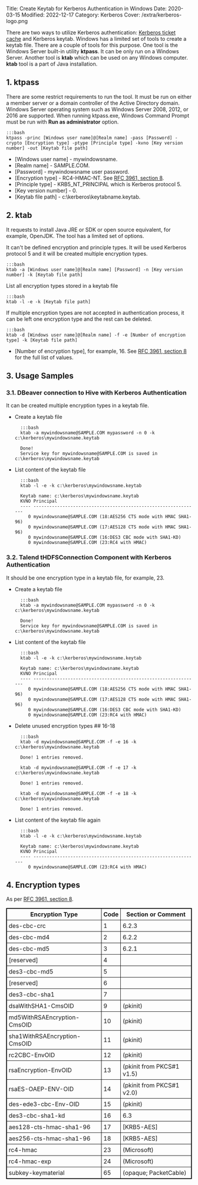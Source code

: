 Title: Create Keytab for Kerberos Authentication in Windows
Date: 2020-03-15
Modified: 2022-12-17
Category: Kerberos
Cover: /extra/kerberos-logo.png

There are two ways to utilize Kerberos authentication: [Kerberos ticket cache]({filename}/articles/create-ticket-cache-file-for-kerberos-authentication-in-windows.md) and Kerberos keytab. Windows has a limited set of tools to create a keytab file. There are a couple of tools for this purpose. One tool is the Windows Server built-in utility **ktpass**. It can be only run on a Windows Server. Another tool is **ktab** which can be used on any Windows computer. **ktab** tool is a part of Java installation.

## 1. ktpass

There are some restrict requirements to run the tool. It must be run on either a member server or a domain controller of the Active Directory domain. Windows Server operating system such as Windows Server 2008, 2012, or 2016 are supported. When running ktpass.exe, Windows Command Prompt must be run with **Run as administrator** option.

    :::bash
    ktpass -princ [Windows user name]@[Realm name] -pass [Password] -crypto [Encryption type] -ptype [Principle type] -kvno [Key version number] -out [Keytab file path]

* [Windows user name] - mywindowsname.
* [Realm name] - SAMPLE.COM.
* [Password] - mywindowsname user password.
* [Encryption type] - RC4-HMAC-NT. See [RFC 3961, section 8](https://tools.ietf.org/html/rfc3961#section-8).
* [Principle type] - KRB5\_NT_PRINCIPAL which is Kerberos protocol 5.
* [Key version number] - 0.
* [Keytab file path] - c:\kerberos\keytabname.keytab.

## 2. ktab

It requests to install Java JRE or SDK or open source equivalent, for example, OpenJDK. The tool has a limited set of options.

It can't be defined encryption and principle types. It will be used Kerberos protocol 5 and it will be created multiple encryption types.

    :::bash
    ktab -a [Windows user name]@[Realm name] [Password] -n [Key version number] -k [Keytab file path]

List all encryption types stored in a keytab file

    :::bash
    ktab -l -e -k [Keytab file path]

If multiple encryption types are not accepted in authentication process, it can be left one encryption type and the rest can be deleted. 

    :::bash
    ktab -d [Windows user name]@[Realm name] -f -e [Number of encryption type] -k [Keytab file path]

* [Number of encryption type], for example, 16. See [RFC 3961, section 8](https://tools.ietf.org/html/rfc3961#section-8) for the full list of values.

## 3. Usage Samples

### 3.1. DBeaver connection to Hive with Kerberos Authentication

It can be created multiple encryption types in a keytab file.

* Create a keytab file

        :::bash
        ktab -a mywindowsname@SAMPLE.COM mypassword -n 0 -k c:\kerberos\mywindowsname.keytab
    
        Done!
        Service key for mywindowsname@SAMPLE.COM is saved in c:\kerberos\mywindowsname.keytab

* List content of the keytab file

        :::bash
        ktab -l -e -k c:\kerberos\mywindowsname.keytab
    
        Keytab name: c:\kerberos\mywindowsname.keytab
        KVNO Principal
        ---- ---------------------------------------------------------------
           0 mywindowsname@SAMPLE.COM (18:AES256 CTS mode with HMAC SHA1-96)
           0 mywindowsname@SAMPLE.COM (17:AES128 CTS mode with HMAC SHA1-96)
           0 mywindowsname@SAMPLE.COM (16:DES3 CBC mode with SHA1-KD)
           0 mywindowsname@SAMPLE.COM (23:RC4 with HMAC)

### 3.2. Talend tHDFSConnection Component with Kerberos Authentication

It should be one encryption type in a keytab file, for example, 23.

* Create a keytab file

        :::bash
        ktab -a mywindowsname@SAMPLE.COM mypassword -n 0 -k c:\kerberos\mywindowsname.keytab
        
        Done!
        Service key for mywindowsname@SAMPLE.COM is saved in c:\kerberos\mywindowsname.keytab

* List content of the keytab file

        :::bash
        ktab -l -e -k c:\kerberos\mywindowsname.keytab
        
        Keytab name: c:\kerberos\mywindowsname.keytab
        KVNO Principal
        ---- ---------------------------------------------------------------
           0 mywindowsname@SAMPLE.COM (18:AES256 CTS mode with HMAC SHA1-96)
           0 mywindowsname@SAMPLE.COM (17:AES128 CTS mode with HMAC SHA1-96)
           0 mywindowsname@SAMPLE.COM (16:DES3 CBC mode with SHA1-KD)
           0 mywindowsname@SAMPLE.COM (23:RC4 with HMAC)

* Delete unused encryption types ## 16-18

        :::bash
        ktab -d mywindowsname@SAMPLE.COM -f -e 16 -k c:\kerberos\mywindowsname.keytab

        Done! 1 entries removed.

        ktab -d mywindowsname@SAMPLE.COM -f -e 17 -k c:\kerberos\mywindowsname.keytab

        Done! 1 entries removed.

        ktab -d mywindowsname@SAMPLE.COM -f -e 18 -k c:\kerberos\mywindowsname.keytab

        Done! 1 entries removed.

* List content of the keytab file again

        :::bash
        ktab -l -e -k c:\kerberos\mywindowsname.keytab
        
        Keytab name: c:\kerberos\mywindowsname.keytab
        KVNO Principal
        ---- ---------------------------------------------------------------
           0 mywindowsname@SAMPLE.COM (23:RC4 with HMAC)

## 4. Encryption types

As per [RFC 3961, section 8](https://tools.ietf.org/html/rfc3961#section-8).

<table style="border-collapse: collapse; border: 1px solid black;">
<tr style="border: 1px solid black;"><th style="padding:5px;border: 1px solid black;">Encryption Type</th><th style="padding:5px;border: 1px solid black;">Code</th><th style="padding:5px;border: 1px solid black;">Section or Comment</th></tr>
<tr style="border: 1px solid black;"><td style="padding:5px;border: 1px solid black;">des-cbc-crc</td><td style="padding:5px;border: 1px solid black;">1</td><td style="padding:5px;border: 1px solid black;">6.2.3</td></tr>
<tr style="border: 1px solid black;"><td style="padding:5px;border: 1px solid black;">des-cbc-md4</td><td style="padding:5px;border: 1px solid black;">2</td><td style="padding:5px;border: 1px solid black;">6.2.2</td></tr>
<tr style="border: 1px solid black;"><td style="padding:5px;border: 1px solid black;">des-cbc-md5</td><td style="padding:5px;border: 1px solid black;">3</td><td style="padding:5px;border: 1px solid black;">6.2.1</td></tr>
<tr style="border: 1px solid black;"><td style="padding:5px;border: 1px solid black;">[reserved]</td><td style="padding:5px;border: 1px solid black;">4</td><td style="padding:5px;border: 1px solid black;"></td></tr>
<tr style="border: 1px solid black;"><td style="padding:5px;border: 1px solid black;">des3-cbc-md5</td><td style="padding:5px;border: 1px solid black;">5</td><td style="padding:5px;border: 1px solid black;"></td></tr>
<tr style="border: 1px solid black;"><td style="padding:5px;border: 1px solid black;">[reserved]</td><td style="padding:5px;border: 1px solid black;">6</td><td style="padding:5px;border: 1px solid black;"></td></tr>
<tr style="border: 1px solid black;"><td style="padding:5px;border: 1px solid black;">des3-cbc-sha1</td><td style="padding:5px;border: 1px solid black;">7</td><td style="padding:5px;border: 1px solid black;"></td></tr>
<tr style="border: 1px solid black;"><td style="padding:5px;border: 1px solid black;">dsaWithSHA1-CmsOID</td><td style="padding:5px;border: 1px solid black;">9</td><td style="padding:5px;border: 1px solid black;">(pkinit)</td></tr>
<tr style="border: 1px solid black;"><td style="padding:5px;border: 1px solid black;">md5WithRSAEncryption-CmsOID</td><td style="padding:5px;border: 1px solid black;">10</td><td style="padding:5px;border: 1px solid black;">(pkinit)</td></tr>
<tr style="border: 1px solid black;"><td style="padding:5px;border: 1px solid black;">sha1WithRSAEncryption-CmsOID </td><td style="padding:5px;border: 1px solid black;">11</td><td style="padding:5px;border: 1px solid black;">(pkinit)</td></tr>
<tr style="border: 1px solid black;"><td style="padding:5px;border: 1px solid black;">rc2CBC-EnvOID</td><td style="padding:5px;border: 1px solid black;">12</td><td style="padding:5px;border: 1px solid black;">(pkinit)</td></tr>
<tr style="border: 1px solid black;"><td style="padding:5px;border: 1px solid black;">rsaEncryption-EnvOID</td><td style="padding:5px;border: 1px solid black;">13</td><td style="padding:5px;border: 1px solid black;">(pkinit from PKCS#1 v1.5)</td></tr>
<tr style="border: 1px solid black;"><td style="padding:5px;border: 1px solid black;">rsaES-OAEP-ENV-OID</td><td style="padding:5px;border: 1px solid black;">14</td><td style="padding:5px;border: 1px solid black;">(pkinit from PKCS#1 v2.0)</td></tr>
<tr style="border: 1px solid black;"><td style="padding:5px;border: 1px solid black;">des-ede3-cbc-Env-OID</td><td style="padding:5px;border: 1px solid black;">15</td><td style="padding:5px;border: 1px solid black;">(pkinit)</td></tr>
<tr style="border: 1px solid black;"><td style="padding:5px;border: 1px solid black;">des3-cbc-sha1-kd</td><td style="padding:5px;border: 1px solid black;">16</td><td style="padding:5px;border: 1px solid black;">6.3</td></tr>
<tr style="border: 1px solid black;"><td style="padding:5px;border: 1px solid black;">aes128-cts-hmac-sha1-96</td><td style="padding:5px;border: 1px solid black;">17</td><td style="padding:5px;border: 1px solid black;">[KRB5-AES]</td></tr>
<tr style="border: 1px solid black;"><td style="padding:5px;border: 1px solid black;">aes256-cts-hmac-sha1-96</td><td style="padding:5px;border: 1px solid black;">18</td><td style="padding:5px;border: 1px solid black;">[KRB5-AES]</td></tr>
<tr style="border: 1px solid black;"><td style="padding:5px;border: 1px solid black;">rc4-hmac</td><td style="padding:5px;border: 1px solid black;">23</td><td style="padding:5px;border: 1px solid black;">(Microsoft)</td></tr>
<tr style="border: 1px solid black;"><td style="padding:5px;border: 1px solid black;">rc4-hmac-exp</td><td style="padding:5px;border: 1px solid black;">24</td><td style="padding:5px;border: 1px solid black;">(Microsoft)</td></tr>
<tr style="border: 1px solid black;"><td style="padding:5px;border: 1px solid black;">subkey-keymaterial</td><td style="padding:5px;border: 1px solid black;">65</td><td style="padding:5px;border: 1px solid black;">(opaque; PacketCable)</td></tr>
</table><br>
